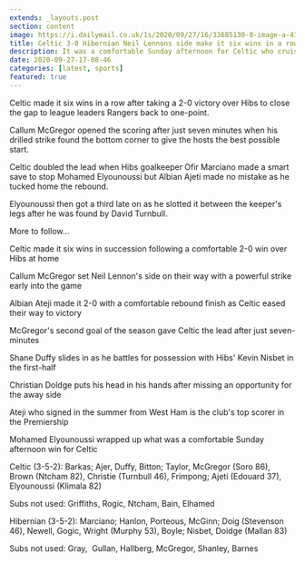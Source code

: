 ```yaml
---
extends: _layouts.post
section: content
image: https://i.dailymail.co.uk/1s/2020/09/27/16/33685130-0-image-a-41_1601221579765.jpg 
title: Celtic 3-0 Hibernian Neil Lennons side make it six wins in a row with comfortable win 
description: It was a comfortable Sunday afternoon for Celtic who cruised to a 3-0 victory over Hibernian, their sixth win in a row. Callum McGregor set them on their way with an early goal. 
date: 2020-09-27-17-08-46 
categories: [latest, sports] 
featured: true 
--- 
```

Celtic made it six wins in a row after taking a 2-0 victory over Hibs to close the gap to league leaders Rangers back to one-point.

Callum McGregor opened the scoring after just seven minutes when his drilled strike found the bottom corner to give the hosts the best possible start.

Celtic doubled the lead when Hibs goalkeeper Ofir Marciano made a smart save to stop Mohamed Elyounoussi but Albian Ajeti made no mistake as he tucked home the rebound.

Elyounoussi then got a third late on as he slotted it between the keeper's legs after he was found by David Turnbull. 

More to follow... 

Celtic made it six wins in succession following a comfortable 2-0 win over Hibs at home

Callum McGregor set Neil Lennon's side on their way with a powerful strike early into the game

Albian Ateji made it 2-0 with a comfortable rebound finish as Celtic eased their way to victory

McGregor's second goal of the season gave Celtic the lead after just seven-minutes

Shane Duffy slides in as he battles for possession with Hibs' Kevin Nisbet in the first-half

Christian Doldge puts his head in his hands after missing an opportunity for the away side

Ateji who signed in the summer from West Ham is the club's top scorer in the Premiership

Mohamed Elyounoussi wrapped up what was a comfortable Sunday afternoon win for Celtic

Celtic (3-5-2): Barkas; Ajer, Duffy, Bitton; Taylor, McGregor (Soro 86), Brown (Ntcham 82), Christie (Turnbull 46), Frimpong; Ajeti (Edouard 37), Elyounoussi (Klimala 82)

Subs not used: Griffiths, Rogic, Ntcham, Bain, Elhamed 

Hibernian (3-5-2): Marciano; Hanlon, Porteous, McGinn; Doig (Stevenson 46), Newell, Gogic, Wright (Murphy 53), Boyle; Nisbet, Doidge (Mallan 83)

Subs not used: Gray,  Gullan, Hallberg, McGregor, Shanley, Barnes 

